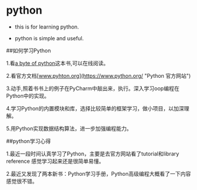 # python

* this is for learning python.

* python is simple and useful.

##如何学习Python

1.看[a byte of python](https://python.swaroopch.com/ "Python简明教程")这本书,可以在线阅读。

2.看官方文档[www.pyhton.org](https://www.python.org/ "Python 官方网站")

3.动手,照着书书上的例子在PyCharm中敲出来，执行。深入学习oop编程在Python中的实现。

4.学习Python的内置模块和库，选择比较简单的框架学习，做小项目，以加深理解。

5.用Python实现数据结构算法，进一步加强编程能力。

##python学习心得

1.最近一段时间认真学习了Python，主要是去官方网站看了tutorial和library reference
  感觉学习起来还是很简单易懂。

2.最近又发现了两本新书：Python学习手册，Python高级编程大概看了一下内容
  感觉很不错。



